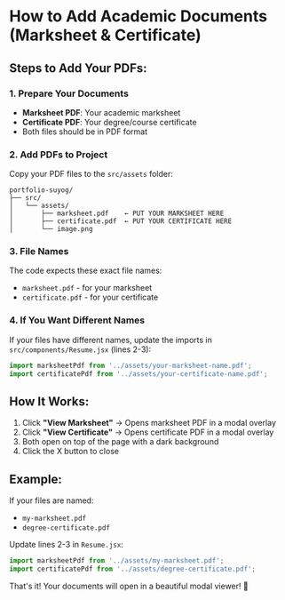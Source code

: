 # How to Add Academic Documents (Marksheet & Certificate)

## Steps to Add Your PDFs:

### 1. Prepare Your Documents
- **Marksheet PDF**: Your academic marksheet
- **Certificate PDF**: Your degree/course certificate
- Both files should be in PDF format

### 2. Add PDFs to Project
Copy your PDF files to the `src/assets` folder:

```
portfolio-suyog/
├── src/
│   └── assets/
│       ├── marksheet.pdf    ← PUT YOUR MARKSHEET HERE
│       ├── certificate.pdf  ← PUT YOUR CERTIFICATE HERE
│       └── image.png
```

### 3. File Names
The code expects these exact file names:
- `marksheet.pdf` - for your marksheet
- `certificate.pdf` - for your certificate

### 4. If You Want Different Names
If your files have different names, update the imports in `src/components/Resume.jsx` (lines 2-3):

```javascript
import marksheetPdf from '../assets/your-marksheet-name.pdf';
import certificatePdf from '../assets/your-certificate-name.pdf';
```

## How It Works:

1. Click **"View Marksheet"** → Opens marksheet PDF in a modal overlay
2. Click **"View Certificate"** → Opens certificate PDF in a modal overlay
3. Both open on top of the page with a dark background
4. Click the X button to close

## Example:
If your files are named:
- `my-marksheet.pdf`
- `degree-certificate.pdf`

Update lines 2-3 in `Resume.jsx`:
```javascript
import marksheetPdf from '../assets/my-marksheet.pdf';
import certificatePdf from '../assets/degree-certificate.pdf';
```

That's it! Your documents will open in a beautiful modal viewer! 🎉

